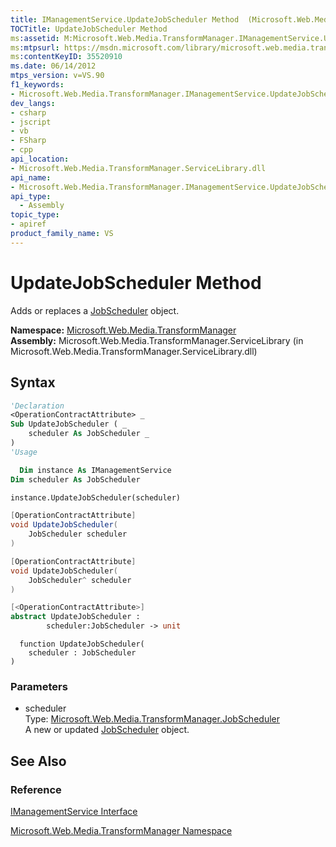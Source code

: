 ```yaml
---
title: IManagementService.UpdateJobScheduler Method  (Microsoft.Web.Media.TransformManager)
TOCTitle: UpdateJobScheduler Method
ms:assetid: M:Microsoft.Web.Media.TransformManager.IManagementService.UpdateJobScheduler(Microsoft.Web.Media.TransformManager.JobScheduler)
ms:mtpsurl: https://msdn.microsoft.com/library/microsoft.web.media.transformmanager.imanagementservice.updatejobscheduler(v=VS.90)
ms:contentKeyID: 35520910
ms.date: 06/14/2012
mtps_version: v=VS.90
f1_keywords:
- Microsoft.Web.Media.TransformManager.IManagementService.UpdateJobScheduler
dev_langs:
- csharp
- jscript
- vb
- FSharp
- cpp
api_location:
- Microsoft.Web.Media.TransformManager.ServiceLibrary.dll
api_name:
- Microsoft.Web.Media.TransformManager.IManagementService.UpdateJobScheduler
api_type:
  - Assembly
topic_type:
- apiref
product_family_name: VS
---
```


# UpdateJobScheduler Method

Adds or replaces a [JobScheduler](jobscheduler-class-microsoft-web-media-transformmanager.md) object.

**Namespace:**  [Microsoft.Web.Media.TransformManager](microsoft-web-media-transformmanager-namespace.md)  
**Assembly:**  Microsoft.Web.Media.TransformManager.ServiceLibrary (in Microsoft.Web.Media.TransformManager.ServiceLibrary.dll)

## Syntax

```vb
'Declaration
<OperationContractAttribute> _
Sub UpdateJobScheduler ( _
    scheduler As JobScheduler _
)
'Usage

  Dim instance As IManagementService
Dim scheduler As JobScheduler

instance.UpdateJobScheduler(scheduler)
```

```csharp
[OperationContractAttribute]
void UpdateJobScheduler(
    JobScheduler scheduler
)
```

```cpp
[OperationContractAttribute]
void UpdateJobScheduler(
    JobScheduler^ scheduler
)
```

``` fsharp
[<OperationContractAttribute>]
abstract UpdateJobScheduler :
        scheduler:JobScheduler -> unit
```

```jscript
  function UpdateJobScheduler(
    scheduler : JobScheduler
)
```

### Parameters

  - scheduler  
    Type: [Microsoft.Web.Media.TransformManager.JobScheduler](jobscheduler-class-microsoft-web-media-transformmanager.md)  
    A new or updated [JobScheduler](jobscheduler-class-microsoft-web-media-transformmanager.md) object.  

## See Also

### Reference

[IManagementService Interface](imanagementservice-interface-microsoft-web-media-transformmanager.md)

[Microsoft.Web.Media.TransformManager Namespace](microsoft-web-media-transformmanager-namespace.md)

